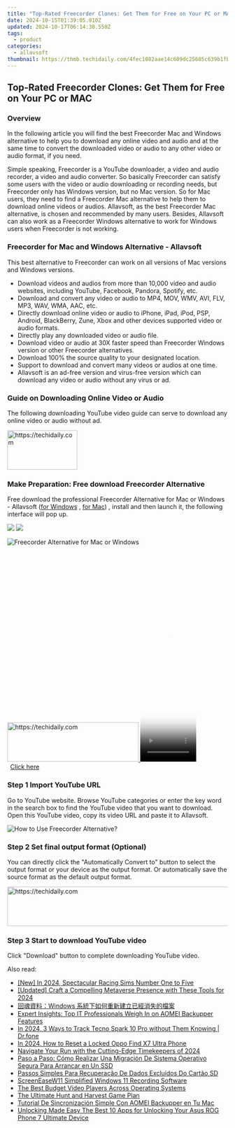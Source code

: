 ```yaml
---
title: "Top-Rated Freecorder Clones: Get Them for Free on Your PC or MAC"
date: 2024-10-15T01:39:05.810Z
updated: 2024-10-17T06:14:30.550Z
tags:
  - product
categories:
  - allavsoft
thumbnail: https://thmb.techidaily.com/4fec1082aae14c609dc25605c639b1fbe3c36aac7cabbe84615d93d1098bb494.jpg
---
```


## Top-Rated Freecorder Clones: Get Them for Free on Your PC or MAC

### Overview

In the following article you will find the best Freecorder Mac and Windows alternative to help you to download any online video and audio and at the same time to convert the downloaded video or audio to any other video or audio format, if you need.

Simple speaking, Freecorder is a YouTube downloader, a video and audio recorder, a video and audio converter. So basically Freecorder can satisfy some users with the video or audio downloading or recording needs, but Freecorder only has Windows version, but no Mac version. So for Mac users, they need to find a Freecorder Mac alternative to help them to download online videos or audios. Allavsoft, as the best Freecorder Mac alternative, is chosen and recommended by many users. Besides, Allavsoft can also work as a Freecorder Windows alternative to work for Windows users when Freecorder is not working.

### Freecorder for Mac and Windows Alternative - Allavsoft

This best alternative to Freecorder can work on all versions of Mac versions and Windows versions.

* Download videos and audios from more than 10,000 video and audio websites, including YouTube, Facebook, Pandora, Spotify, etc.
* Download and convert any video or audio to MP4, MOV, WMV, AVI, FLV, MP3, WAV, WMA, AAC, etc.
* Directly download online video or audio to iPhone, iPad, iPod, PSP, Android, BlackBerry, Zune, Xbox and other devices supported video or audio formats.
* Directly play any downloaded video or audio file.
* Download video or audio at 30X faster speed than Freecorder Windows version or other Freecorder alternatives.
* Download 100% the source quality to your designated location.
* Support to download and convert many videos or audios at one time.
* Allavsoft is an ad-free version and virus-free version which can download any video or audio without any virus or ad.

### Guide on Downloading Online Video or Audio

The following downloading YouTube video guide can serve to download any online video or audio without ad.

<!-- affiliate ads begin -->
<a href="https://aligracehair.sjv.io/c/5597632/2135410/19272" target="_top" id="2135410">
  <img src="//a.impactradius-go.com/display-ad/19272-2135410" border="0" alt="https://techidaily.com" width="160" height="90"/>
</a>
<img height="0" width="0" src="https://aligracehair.sjv.io/i/5597632/2135410/19272" style="position:absolute;visibility:hidden;" border="0" />
<!-- affiliate ads end -->

### Make Preparation: Free download Freecorder Alternative

Free download the professional Freecorder Alternative for Mac or Windows - Allavsoft ([for Windows](https://tools.techidaily.com/allavsoft/products/) , [for Mac](https://tools.techidaily.com/allavsoft/products/)) , install and then launch it, the following interface will pop up.

[![](https://www.allavsoft.com/how-to/../images/how-to/free-download-win.jpg)](https://tools.techidaily.com/allavsoft/products/) [![](https://www.allavsoft.com/how-to/../images/how-to/free-download-mac.jpg)](https://tools.techidaily.com/allavsoft/products/)

![Freecorder Alternative for Mac or Windows](https://www.allavsoft.com/how-to/../images/allavsoft/screen-shot-600.jpg)

<!-- affiliate ads begin -->
<a href="https://aligracehair.sjv.io/c/5597632/2080328/19272" target="_top" id="2080328">
  <img src="//a.impactradius-go.com/display-ad/19272-2080328" border="0" alt="https://techidaily.com" width="300" height="90"/>
</a>
<img height="0" width="0" src="https://aligracehair.sjv.io/i/5597632/2080328/19272" style="position:absolute;visibility:hidden;" border="0" />
<!-- affiliate ads end -->

<!-- affiliate ads begin -->
<span id="1977004">
					<video width="128" height="480" style="cursor:pointer"
           poster="//a.impactradius-go.com/display-clicktoplayimage/1977004.png"
           onclick="if(!this.playClicked){this.play();this.setAttribute('controls',true);this.playClicked=true;}">
	   <source src="//a.impactradius-go.com/display-ad/22993-1977004">
	   <img src="//a.impactradius-go.com/display-clicktoplayimage/1977004.png" style="border: none; height: 100%; width: 100%; object-fit: contain">
	</video>
	<div style="width:80px;text-align:center"><a href="javascript:window.open(decodeURIComponent('https%3A%2F%2Fhomestyler.sjv.io%2Fc%2F5597632%2F1977004%2F22993'), '_blank');void(0);">Click here</a></div>
</span>
<img height="0" width="0" src="https://imp.pxf.io/i/5597632/1977004/22993" style="position:absolute;visibility:hidden;" border="0" />
<!-- affiliate ads end -->

### Step 1 Import YouTube URL

Go to YouTube website. Browse YouTube categories or enter the key word in the search box to find the YouTube video that you want to download. Open this YouTube video, copy its video URL and paste it to Allavsoft.

![How to Use Freecorder Alternative?](https://www.allavsoft.com/how-to/../images/how-to/download-rtmp-video/download-rtmp-video.jpg)

### Step 2 Set final output format (Optional)

You can directly click the "Automatically Convert to" button to select the output format or your device as the output format. Or automatically save the source format as the default output format.

<!-- affiliate ads begin -->
<a href="https://appsumo.8odi.net/c/5597632/2130871/7443" target="_top" id="2130871">
  <img src="//a.impactradius-go.com/display-ad/7443-2130871" border="0" alt="https://techidaily.com" width="728" height="90"/>
</a>
<img height="0" width="0" src="https://appsumo.8odi.net/i/5597632/2130871/7443" style="position:absolute;visibility:hidden;" border="0" />
<!-- affiliate ads end -->

### Step 3 Start to download YouTube video

Click "Download" button to complete downloading YouTube video.

<ins class="adsbygoogle"
     style="display:block"
     data-ad-format="autorelaxed"
     data-ad-client="ca-pub-7571918770474297"
     data-ad-slot="1223367746"></ins>

<ins class="adsbygoogle"
     style="display:block"
     data-ad-client="ca-pub-7571918770474297"
     data-ad-slot="8358498916"
     data-ad-format="auto"
     data-full-width-responsive="true"></ins>

<span class="atpl-alsoreadstyle">Also read:</span>
<div><ul>
<li><a href="https://screen-sharing-recording.techidaily.com/new-in-2024-spectacular-racing-sims-number-one-to-five/"><u>[New] In 2024, Spectacular Racing Sims Number One to Five</u></a></li>
<li><a href="https://fox-access.techidaily.com/updated-craft-a-compelling-metaverse-presence-with-these-tools-for-2024/"><u>[Updated] Craft a Compelling Metaverse Presence with These Tools for 2024</u></a></li>
<li><a href="https://fox-triigers.techidaily.com/1728466263850-windows/"><u>回魂資料：Windows 系統下如何重新建立已經消失的檔案</u></a></li>
<li><a href="https://fox-triigers.techidaily.com/expert-insights-top-it-professionals-weigh-in-on-aomei-backupper-features/"><u>Expert Insights: Top IT Professionals Weigh In on AOMEI Backupper Features</u></a></li>
<li><a href="https://android-location-track.techidaily.com/in-2024-3-ways-to-track-tecno-spark-10-pro-without-them-knowing-drfone-by-drfone-virtual-android/"><u>In 2024, 3 Ways to Track Tecno Spark 10 Pro without Them Knowing | Dr.fone</u></a></li>
<li><a href="https://android-unlock.techidaily.com/in-2024-how-to-reset-a-locked-oppo-find-x7-ultra-phone-by-drfone-android/"><u>In 2024, How to Reset a Locked Oppo Find X7 Ultra Phone</u></a></li>
<li><a href="https://buynow-info.techidaily.com/navigate-your-run-with-the-cutting-edge-timekeepers-of-2024/"><u>Navigate Your Run with the Cutting-Edge Timekeepers of 2024</u></a></li>
<li><a href="https://fox-triigers.techidaily.com/paso-a-paso-como-realizar-una-migracion-de-sistema-operativo-segura-para-arrancar-en-un-ssd/"><u>Paso a Paso: Cómo Realizar Una Migración De Sistema Operativo Segura Para Arrancar en Un SSD</u></a></li>
<li><a href="https://fox-triigers.techidaily.com/passos-simples-para-recuperacao-de-dados-excluidos-do-cartao-sd/"><u>Passos Simples Para Recuperação De Dados Excluídos Do Cartão SD</u></a></li>
<li><a href="https://screen-video-capture.techidaily.com/screeneasew11-simplified-windows-11-recording-software/"><u>ScreenEaseW11 Simplified Windows 11 Recording Software</u></a></li>
<li><a href="https://fox-glue.techidaily.com/the-best-budget-video-players-across-operating-systems/"><u>The Best Budget Video Players Across Operating Systems</u></a></li>
<li><a href="https://digital-screen-recording.techidaily.com/the-ultimate-hunt-and-harvest-game-plan/"><u>The Ultimate Hunt and Harvest Game Plan</u></a></li>
<li><a href="https://fox-triigers.techidaily.com/tutorial-de-sincronizacion-simple-con-aomei-backupper-en-tu-mac/"><u>Tutorial De Sincronización Simple Con AOMEI Backupper en Tu Mac</u></a></li>
<li><a href="https://android-unlock.techidaily.com/unlocking-made-easy-the-best-10-apps-for-unlocking-your-asus-rog-phone-7-ultimate-device-by-drfone-android/"><u>Unlocking Made Easy The Best 10 Apps for Unlocking Your Asus ROG Phone 7 Ultimate Device</u></a></li>
</ul></div>

